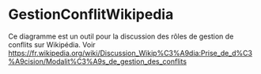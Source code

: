 # GestionConflitWikipedia 
Ce diagramme est un outil pour la discussion des rôles de gestion de conflits sur Wikipédia. 
Voir https://fr.wikipedia.org/wiki/Discussion_Wikip%C3%A9dia:Prise_de_d%C3%A9cision/Modalit%C3%A9s_de_gestion_des_conflits 
